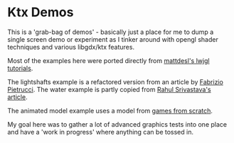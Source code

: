 # Ktx Demos

This is a 'grab-bag of demos' - basically just a place for me to dump a single screen demo or experiment as I tinker around with opengl shader 
techniques and various libgdx/ktx features.

Most of the examples here were ported directly from [mattdesl's lwjgl tutorials](https://github.com/mattdesl/lwjgl-basics).

The lightshafts example is a refactored version from an article by 
[Fabrizio Pietrucci](https://spaghettidevops.com/2017/03/22/rendering-a-godrays-effect-as-postprocess-in-libgdx-using-shaders). The water 
example is partly copied from [Rahul Srivastava's article](https://rotatingcanvas.com/fragment-shader-to-simulate-water-surface-in-libgdx).

The animated model example uses a model from 
[games from scratch](https://www.gamefromscratch.com/post/2014/01/19/3D-models-and-animation-from-Blender-to-LibGDX.aspx).

My goal here was to gather a lot of advanced graphics tests into one place and have a 'work in progress' where anything can be tossed in.
